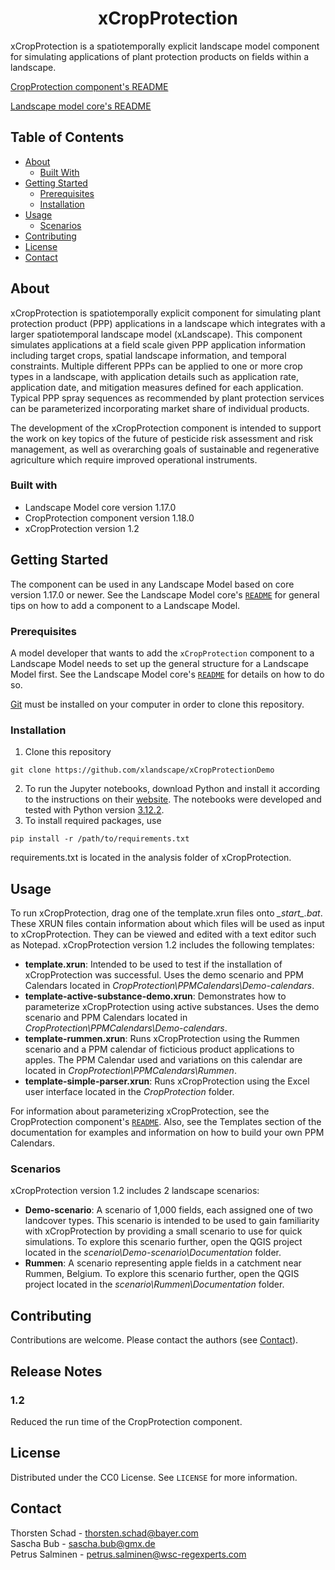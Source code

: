 <h1 align="center">
xCropProtection
</h1>

xCropProtection is a spatiotemporally explicit landscape model component for simulating applications of plant protection products on fields within a landscape.

[CropProtection component's README](https://github.com/xlandscape/CropProtection-Component/blob/main/README.md)

[Landscape model core's README](https://github.com/xlandscape/LandscapeModel-Core)

## Table of Contents
* [About](#about)
  * [Built With](#built-with)
* [Getting Started](#getting-started)
  * [Prerequisites](#prerequisites)
  * [Installation](#installation)
* [Usage](#usage)
  * [Scenarios](#scenarios)
* [Contributing](#contributing)
* [License](#license)
* [Contact](#contact)

## About
xCropProtection is spatiotemporally explicit component for simulating plant protection product (PPP) applications in a landscape which integrates with a larger spatiotemporal landscape model (xLandscape). This component simulates applications at a field scale given PPP application information including target crops, spatial landscape information, and temporal constraints. Multiple different PPPs can be applied to one or more crop types in a landscape, with application details such as application rate, application date, and mitigation measures defined for each application. Typical PPP spray sequences as recommended by plant protection services can be parameterized incorporating market share of individual products.

The development of the xCropProtection component is intended to support the work on key topics of the future of pesticide risk assessment and risk management, as well as overarching goals of sustainable and regenerative agriculture which require improved operational instruments.

### Built with
* Landscape Model core version 1.17.0
* CropProtection component version 1.18.0
* xCropProtection version 1.2

## Getting Started
The component can be used in any Landscape Model based on core version 1.17.0 or newer. See the Landscape Model core's [`README`](https://github.com/xlandscape/LandscapeModel-Core) for general tips on how to add a component to a Landscape Model.

### Prerequisites
A model developer that wants to add the `xCropProtection` component to a Landscape Model needs to set up the general structure for a Landscape Model first. See the Landscape Model core's [`README`](https://github.com/xlandscape/LandscapeModel-Core) for details on how to do so.

[Git](https://git-scm.com/) must be installed on your computer in order to clone this repository.

### Installation
1. Clone this repository
```
git clone https://github.com/xlandscape/xCropProtectionDemo
```
2. To run the Jupyter notebooks, download Python and install it according to the instructions on their [website](https://www.python.org/downloads/). The notebooks were developed and tested with Python version [3.12.2](https://www.python.org/downloads/release/python-3122/).
3. To install required packages, use
```
pip install -r /path/to/requirements.txt
```
requirements.txt is located in the analysis folder of xCropProtection.

## Usage
To run xCropProtection, drag one of the template.xrun files onto *__start_\_.bat*. These XRUN files contain information about which files will be used as input to xCropProtection. They can be viewed and edited with a text editor such as Notepad. xCropProtection version 1.2 includes the following templates:

* **template.xrun**: Intended to be used to test if the installation of xCropProtection was successful. Uses the demo scenario and PPM Calendars located in *CropProtection\PPMCalendars\Demo-calendars*.
* **template-active-substance-demo.xrun**: Demonstrates how to parameterize xCropProtection using active substances. Uses the demo scenario and PPM Calendars located in *CropProtection\PPMCalendars\Demo-calendars*.
* **template-rummen.xrun**: Runs xCropProtection using the Rummen scenario and a PPM calendar of ficticious product applications to apples. The PPM Calendar used and variations on this calendar are located in *CropProtection\PPMCalendars\Rummen*.
* **template-simple-parser.xrun**: Runs xCropProtection using the Excel user interface located in the *CropProtection* folder.

For information about parameterizing xCropProtection, see the CropProtection component's [`README`](https://github.com/xlandscape/CropProtection-Component/blob/main/README.md). Also, see the Templates section of the documentation for examples and information on how to build your own PPM Calendars.

### Scenarios

xCropProtection version 1.2 includes 2 landscape scenarios:

* **Demo-scenario**: A scenario of 1,000 fields, each assigned one of two landcover types. This scenario is intended to be used to gain familiarity with xCropProtection by providing a small scenario to use for quick simulations. To explore this scenario further, open the QGIS project located in the *scenario\Demo-scenario\Documentation* folder.
* **Rummen**: A scenario representing apple fields in a catchment near Rummen, Belgium. To explore this scenario further, open the QGIS project located in the *scenario\Rummen\Documentation* folder.

## Contributing
Contributions are welcome. Please contact the authors (see [Contact](#contact)).

## Release Notes

### 1.2

Reduced the run time of the CropProtection component.

## License
Distributed under the CC0 License. See `LICENSE` for more information.

## Contact
Thorsten Schad - thorsten.schad@bayer.com  
Sascha Bub - sascha.bub@gmx.de  
Petrus Salminen - petrus.salminen@wsc-regexperts.com  
